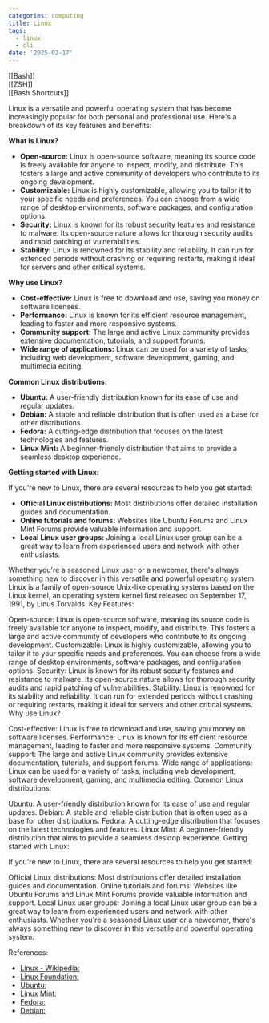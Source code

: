 ```yaml
---
categories: computing
title: Linux
tags:
  - linux
  - cli
date: '2025-02-17'
---
```


[[Bash]]  
[[ZSH]]  
[[Bash Shortcuts]]  

Linux is a versatile and powerful operating system that has become increasingly popular for both personal and professional use. Here's a breakdown of its key features and benefits:

**What is Linux?**

- **Open-source:** Linux is open-source software, meaning its source code is freely available for anyone to inspect, modify, and distribute. This fosters a large and active community of developers who contribute to its ongoing development.
- **Customizable:** Linux is highly customizable, allowing you to tailor it to your specific needs and preferences. You can choose from a wide range of desktop environments, software packages, and configuration options.
- **Security:** Linux is known for its robust security features and resistance to malware. Its open-source nature allows for thorough security audits and rapid patching of vulnerabilities.
- **Stability:** Linux is renowned for its stability and reliability. It can run for extended periods without crashing or requiring restarts, making it ideal for servers and other critical systems.

**Why use Linux?**

- **Cost-effective:** Linux is free to download and use, saving you money on software licenses.
- **Performance:** Linux is known for its efficient resource management, leading to faster and more responsive systems.
- **Community support:** The large and active Linux community provides extensive documentation, tutorials, and support forums.
- **Wide range of applications:** Linux can be used for a variety of tasks, including web development, software development, gaming, and multimedia editing.

**Common Linux distributions:**

- **Ubuntu:** A user-friendly distribution known for its ease of use and regular updates.
- **Debian:** A stable and reliable distribution that is often used as a base for other distributions.
- **Fedora:** A cutting-edge distribution that focuses on the latest technologies and features.
- **Linux Mint:** A beginner-friendly distribution that aims to provide a seamless desktop experience.

**Getting started with Linux:**

If you're new to Linux, there are several resources to help you get started:

- **Official Linux distributions:** Most distributions offer detailed installation guides and documentation.
- **Online tutorials and forums:** Websites like Ubuntu Forums and Linux Mint Forums provide valuable information and support.
- **Local Linux user groups:** Joining a local Linux user group can be a great way to learn from experienced users and network with other enthusiasts.

Whether you're a seasoned Linux user or a newcomer, there's always something new to discover in this versatile and powerful operating system. Linux is a family of open-source Unix-like operating systems based on the Linux kernel, an operating system kernel first released on September 17, 1991, by Linus Torvalds.
Key Features:

Open-source: Linux is open-source software, meaning its source code is freely available for anyone to inspect, modify, and distribute. This fosters a large and active community of developers who contribute to its ongoing development.
Customizable: Linux is highly customizable, allowing you to tailor it to your specific needs and preferences. You can choose from a wide range of desktop environments, software packages, and configuration options.
Security: Linux is known for its robust security features and resistance to malware. Its open-source nature allows for thorough security audits and rapid patching of vulnerabilities.
Stability: Linux is renowned for its stability and reliability. It can run for extended periods without crashing or requiring restarts, making it ideal for servers and other critical systems.
Why use Linux?

Cost-effective: Linux is free to download and use, saving you money on software licenses.
Performance: Linux is known for its efficient resource management, leading to faster and more responsive systems.
Community support: The large and active Linux community provides extensive documentation, tutorials, and support forums.
Wide range of applications: Linux can be used for a variety of tasks, including web development, software development, gaming, and multimedia editing.
Common Linux distributions:

Ubuntu: A user-friendly distribution known for its ease of use and regular updates.
Debian: A stable and reliable distribution that is often used as a base for other distributions.
Fedora: A cutting-edge distribution that focuses on the latest technologies and features.
Linux Mint: A beginner-friendly distribution that aims to provide a seamless desktop experience.
Getting started with Linux:

If you're new to Linux, there are several resources to help you get started:

Official Linux distributions: Most distributions offer detailed installation guides and documentation.
Online tutorials and forums: Websites like Ubuntu Forums and Linux Mint Forums provide valuable information and support.
Local Linux user groups: Joining a local Linux user group can be a great way to learn from experienced users and network with other enthusiasts.
Whether you're a seasoned Linux user or a newcomer, there's always something new to discover in this versatile and powerful operating system.

References:

- [Linux - Wikipedia:](https://en.wikipedia.org/wiki/Linux)
- [Linux Foundation:](https://www.linuxfoundation.org/)
- [Ubuntu:](https://ubuntu.com/)
- [Linux Mint:](https://linuxmint.com/)
- [Fedora:](https://fedoraproject.org/)
- [Debian:](https://www.debian.org/)

